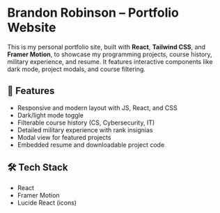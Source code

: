 # Brandon Robinson – Portfolio Website

This is my personal portfolio site, built with **React**, **Tailwind CSS**, and **Framer Motion**, to showcase my programming projects, course history, military experience, and resume. It features interactive components like dark mode, project modals, and course filtering.

## 🚀 Features

- Responsive and modern layout with JS, React, and CSS
- Dark/light mode toggle
- Filterable course history (CS, Cybersecurity, IT)
- Detailed military experience with rank insignias
- Modal view for featured projects
- Embedded resume and downloadable project code

## 🛠️ Tech Stack

- React
- Framer Motion
- Lucide React (icons)
